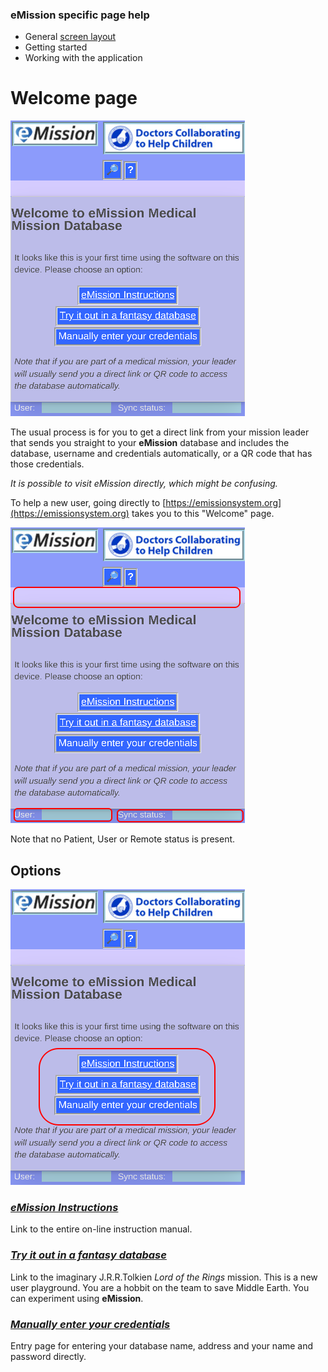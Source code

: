 ### eMission specific page help
* General [screen layout](/help/GeneralLayout.md)
* Getting started
* Working with the application


# Welcome page
![](/images/FirstTime.png)

The usual process is for you to get a direct link from your mission leader that sends you straight to your **eMission** database and includes the database, username and credentials automatically, or a QR code that has those credentials.

*It is possible to visit eMission directly, which might be confusing.*

To help a new user, going directly to [https://emissionsystem.org](https://emissionsystem.org) takes you to this "Welcome" page.

![](/images/FirstTime1.png)

Note that no Patient, User or Remote status is present.

## Options
![](/images/FirstTime2.png)

### __*[eMission Instructions](/README.md)*__
Link to the entire on-line instruction manual.

### __*[Try it out in a fantasy database](https://emissionsystem.org/?address=https%3A%2F%2Femissionsystem.org%3A6984&database=testdb&password=TheShire&username=Hobbit)*__

Link to the imaginary J.R.R.Tolkien *Lord of the Rings* mission. This is a new user playground. You are a hobbit on the team to save Middle Earth. You can experiment using __eMission__.

### __*[Manually enter your credentials](/help/RemoteDatabaseInput.md)*__

Entry page for entering your database name, address and your name and password directly.




